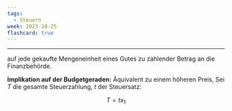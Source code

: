 ```yaml
---
tags:
  - Steuern
week: 2023-10-25
flashcard: true
---
```

***

auf jede gekaufte Mengeneinheit eines Gutes zu zahlender Betrag an die Finanzbehörde.

**Implikation auf der Budgetgeraden:**
Äquivalent zu einem höheren Preis, Sei $T$ die gesamte Steuerzahlung, $t$ der Steuersatz:

$$
T = tx_{1}
$$

